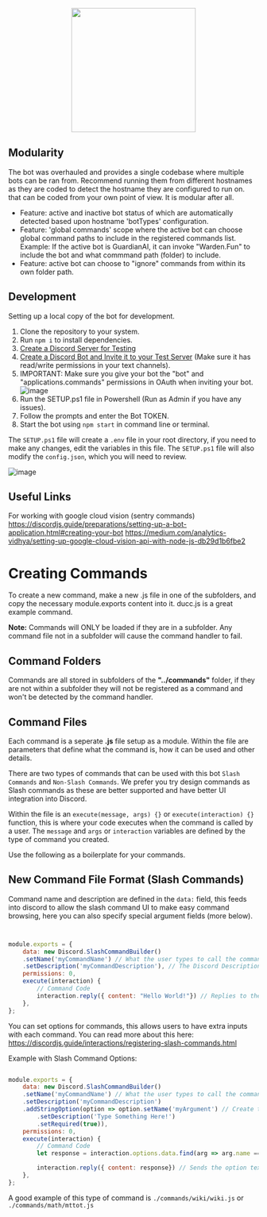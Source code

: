 <p align="center">
<img src="" width="250">
</p>


## Modularity
The bot was overhauled and provides a single codebase where multiple bots can be ran from. Recommend running them from different hostnames as they are coded to detect the hostname they are configured to run on.
that can be coded from your own point of view. It is modular after all. 
- Feature: active and inactive bot status of which are automatically detected based upon hostname 'botTypes' configuration.
- Feature: 'global commands' scope where the active bot can choose global command paths to include in the registered commands list.
Example: If the active bot is GuardianAI, it can invoke "Warden.Fun" to include the bot and what commmand path (folder) to include.
- Feature: active bot can choose to "ignore" commands from within its own folder path.

## Development
Setting up a local copy of the bot for development.

1. Clone the repository to your system.
2. Run `npm i` to install dependencies.
3. [Create a Discord Server for Testing](https://www.howtogeek.com/318890/how-to-set-up-your-own-discord-chat-server/#:~:text=To%20create%20your%20own%20server,a%20Server%E2%80%9D%20on%20the%20left.)
4. [Create a Discord Bot and Invite it to your Test Server](https://github.com/reactiflux/discord-irc/wiki/Creating-a-discord-bot-&-getting-a-token) (Make sure it has read/write permissions in your text channels).
5. IMPORTANT: Make sure you give your bot the "bot" and "applications.commands" permissions in OAuth when inviting your bot. ![image](https://user-images.githubusercontent.com/85346345/132811570-2332bfdc-9365-4b11-afd2-051ee699083b.png)
6. Run the SETUP.ps1 file in Powershell (Run as Admin if you have any issues).
7. Follow the prompts and enter the Bot TOKEN.
8. Start the bot using `npm start` in command line or terminal.

The `SETUP.ps1` file will create a `.env` file in your root directory, if you need to make any changes, edit the variables in this file.
The `SETUP.ps1` file will also modify the `config.json`, which you will need to review. 

![image](https://user-images.githubusercontent.com/85346345/131250614-aaecd857-0069-4758-9171-9954c490e8f1.png)


## Useful Links
For working with google cloud vision (sentry commands)
https://discordjs.guide/preparations/setting-up-a-bot-application.html#creating-your-bot
https://medium.com/analytics-vidhya/setting-up-google-cloud-vision-api-with-node-js-db29d1b6fbe2

# Creating Commands

To create a new command, make a new .js file in one of the subfolders, and copy the necessary module.exports content into it. ducc.js is a great example command.

**Note:** Commands will ONLY be loaded if they are in a subfolder. Any command file not in a subfolder will cause the command handler to fail.

## Command Folders
Commands are all stored in subfolders of the **"../commands"** folder, if they are not within a subfolder they will not be registered as a command and won't be detected by the command handler.

## Command Files
Each command is a seperate **.js** file setup as a module. Within the file are parameters that define what the command is, how it can be used and other details.

There are two types of commands that can be used with this bot `Slash Commands` and `Non-Slash Commands`. We prefer you try design commands as Slash commands as these are better supported and have better UI integration into Discord.

Within the file is an `execute(message, args) {}` or `execute(interaction) {}` function, this is where your code executes when the command is called by a user. The `message` and `args` or `interaction` variables are defined by the type of command you created.

Use the following as a boilerplate for your commands.

## **New Command File Format (Slash Commands)**

Command name and description are defined in the `data:` field, this feeds into discord to allow the slash command UI to make easy command browsing, here you can also specify special argument fields (more below).

```js


module.exports = {
	data: new Discord.SlashCommandBuilder()
	.setName('myCommandName') // What the user types to call the command
	.setDescription('myCommandDescription'), // The Discord Description for the command
	permissions: 0,
	execute(interaction) {
        // Command Code
        interaction.reply({ content: "Hello World!"}) // Replies to the user "Hello World".
	},
};
```

You can set options for commands, this allows users to have extra inputs with each command. You can read more about this here: https://discordjs.guide/interactions/registering-slash-commands.html

Example with Slash Command Options:

```js

module.exports = {
	data: new Discord.SlashCommandBuilder()
	.setName('myCommandName') // What the user types to call the command
	.setDescription('myCommandDescription')
    .addStringOption(option => option.setName('myArgument') // Create the option
		.setDescription('Type Something Here!')
		.setRequired(true)),
	permissions: 0,
	execute(interaction) {
        // Command Code
        let response = interaction.options.data.find(arg => arg.name === 'myArgument').value // Get the option from the command usage

        interaction.reply({ content: response}) // Sends the option text back to the user as a reply.
	},
};
```
A good example of this type of command is `./commands/wiki/wiki.js` or `./commands/math/mttot.js`
